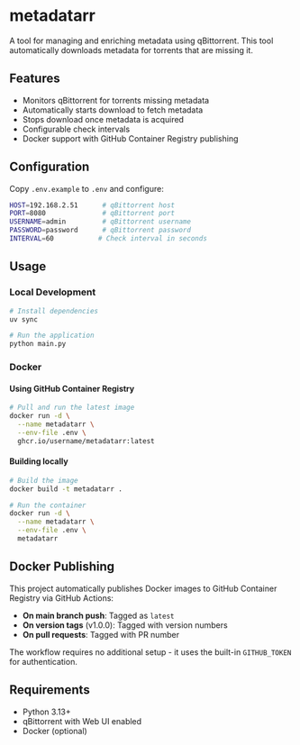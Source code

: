 # metadatarr

A tool for managing and enriching metadata using qBittorrent. This tool automatically downloads metadata for torrents that are missing it.

## Features

- Monitors qBittorrent for torrents missing metadata
- Automatically starts download to fetch metadata
- Stops download once metadata is acquired
- Configurable check intervals
- Docker support with GitHub Container Registry publishing

## Configuration

Copy `.env.example` to `.env` and configure:

```bash
HOST=192.168.2.51      # qBittorrent host
PORT=8080              # qBittorrent port
USERNAME=admin         # qBittorrent username
PASSWORD=password      # qBittorrent password
INTERVAL=60           # Check interval in seconds
```

## Usage

### Local Development

```bash
# Install dependencies
uv sync

# Run the application
python main.py
```

### Docker

#### Using GitHub Container Registry

```bash
# Pull and run the latest image
docker run -d \
  --name metadatarr \
  --env-file .env \
  ghcr.io/username/metadatarr:latest
```

#### Building locally

```bash
# Build the image
docker build -t metadatarr .

# Run the container
docker run -d \
  --name metadatarr \
  --env-file .env \
  metadatarr
```

## Docker Publishing

This project automatically publishes Docker images to GitHub Container Registry via GitHub Actions:

- **On main branch push**: Tagged as `latest`
- **On version tags** (v1.0.0): Tagged with version numbers
- **On pull requests**: Tagged with PR number

The workflow requires no additional setup - it uses the built-in `GITHUB_TOKEN` for authentication.

## Requirements

- Python 3.13+
- qBittorrent with Web UI enabled
- Docker (optional)
